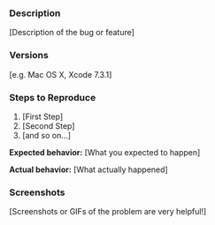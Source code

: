 ### Description

[Description of the bug or feature]

### Versions

[e.g. Mac OS X, Xcode 7.3.1]

### Steps to Reproduce

1. [First Step]
2. [Second Step]
3. [and so on...]

**Expected behavior:** [What you expected to happen]

**Actual behavior:** [What actually happened]

### Screenshots

[Screenshots or GIFs of the problem are very helpful!]